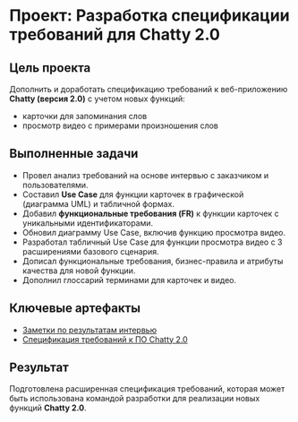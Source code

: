 # Проект: Разработка спецификации требований для Chatty 2.0

## Цель проекта
Дополнить и доработать спецификацию требований к веб-приложению **Chatty (версия 2.0)** с учетом новых функций:  
- карточки для запоминания слов  
- просмотр видео с примерами произношения слов  

## Выполненные задачи
- Провел анализ требований на основе интервью с заказчиком и пользователями.  
- Составил **Use Case** для функции карточек в графической (диаграмма UML) и табличной формах.  
- Добавил **функциональные требования (FR)** к функции карточек с уникальными идентификаторами.  
- Обновил диаграмму Use Case, включив функцию просмотра видео.  
- Разработал табличный Use Case для функции просмотра видео с 3 расширениями базового сценария.  
- Дописал функциональные требования, бизнес-правила и атрибуты качества для новой функции.  
- Дополнил глоссарий терминами для карточек и видео.  

## Ключевые артефакты
- [Заметки по результатам интервью](https://github.com/boxkzn/portfolio_akimov_e/blob/40ca24bb9b9c8461fa4f135563f49f12439093dd/chatty/media/%D0%97%D0%B0%D0%BC%D0%B5%D1%82%D0%BA%D0%B8%20%D0%BF%D0%BE%20%D1%80%D0%B5%D0%B7%D1%83%D0%BB%D1%8C%D1%82%D0%B0%D1%82%D0%B0%D0%BC%20%D0%B8%D0%BD%D1%82%D0%B5%D1%80%D0%B2%D1%8C%D1%8E.docx.pdf)  
- [Спецификация требований к ПО Chatty 2.0](https://github.com/boxkzn/portfolio_akimov_e/blob/40ca24bb9b9c8461fa4f135563f49f12439093dd/chatty/media/%D0%A1%D0%BF%D0%B5%D1%86%D0%B8%D1%84%D0%B8%D0%BA%D0%B0%D1%86%D0%B8%D1%8F%20%D1%82%D1%80%D0%B5%D0%B1%D0%BE%D0%B2%D0%B0%D0%BD%D0%B8%D0%B9%20%D0%BA%20%D0%9F%D0%9E%20Chatty%202.0.pdf)  

## Результат
Подготовлена расширенная спецификация требований, которая может быть использована командой разработки для реализации новых функций **Chatty 2.0**.
